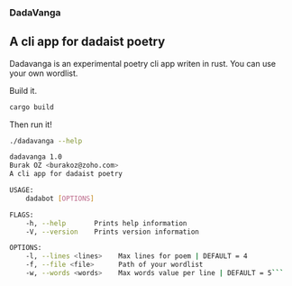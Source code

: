 ### DadaVanga

## A cli app for dadaist poetry

Dadavanga is an experimental poetry cli app writen in rust. You can use your own wordlist.

Build it.

```sh
cargo build
```

Then run it!

```sh
./dadavanga --help
```

````sh
dadavanga 1.0
Burak OZ <burakoz@zoho.com>
A cli app for dadaist poetry

USAGE:
    dadabot [OPTIONS]

FLAGS:
    -h, --help       Prints help information
    -V, --version    Prints version information

OPTIONS:
    -l, --lines <lines>    Max lines for poem | DEFAULT = 4
    -f, --file <file>      Path of your wordlist
    -w, --words <words>    Max words value per line | DEFAULT = 5```
````
